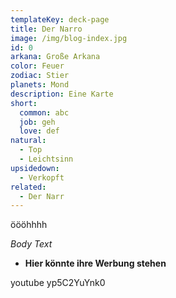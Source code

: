 ```yaml
---
templateKey: deck-page
title: Der Narro
image: /img/blog-index.jpg
id: 0
arkana: Große Arkana
color: Feuer
zodiac: Stier
planets: Mond
description: Eine Karte
short:
  common: abc
  job: geh
  love: def
natural:
  - Top
  - Leichtsinn
upsidedown:
  - Verkopft
related:
  - Der Narr
---
```

<span class="sidenote"><span class="sidenote__toggle">ööö</span><span class="sidenote__note">hhhh</span></span>

_Body Text_

* **Hier könnte ihre Werbung stehen**

youtube yp5C2YuYnk0
